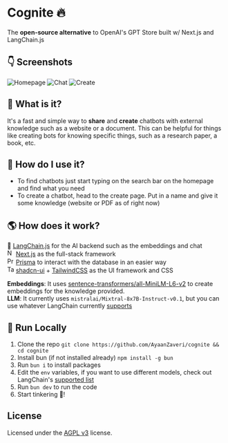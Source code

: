 # Cognite 🔥
The **open-source alternative** to OpenAI's GPT Store built w/ Next.js and LangChain.js

## 👇 Screenshots
![Homepage](https://github.com/AyaanZaveri/cognite/assets/63752541/5ffe48a3-6b03-4b9f-b1b1-52b3f19290e0)
![Chat](https://github.com/AyaanZaveri/cognite/assets/63752541/8ee93c37-a537-4f33-829c-1260361b4378)
![Create](https://github.com/AyaanZaveri/cognite/assets/63752541/1d1fa03a-1005-48c9-9c97-f65b9e1ec859)

## 🤔 What is it?
It's a fast and simple way to **share** and **create** chatbots with external knowledge such as a website or a document. This can be helpful for things like creating bots for knowing specific things, such as a research paper, a book, etc.

## 🥖 How do I use it?
- To find chatbots just start typing on the search bar on the homepage and find what you need
- To create a chatbot, head to the create page. Put in a name and give it some knowledge (website or PDF as of right now)

## 🌎 How does it work?
🦜 [LangChain.js](https://github.com/langchain-ai/langchainjs) for the AI backend such as the embeddings and chat  
<img src="https://cdn.simpleicons.org/nextdotjs/000/fff" alt="Next" width=16> [Next.js](https://github.com/vercel/next.js) as the full-stack framework  
<img src="https://cdn.simpleicons.org/prisma/000/fff" alt="Prisma" width=16> [Prisma](https://github.com/prisma/prisma) to interact with the database in an easier way  
<img src="https://cdn.simpleicons.org/tailwindcss/06B6D4/fff" alt="Tailwind" width=16> [shadcn-ui](https://ui.shadcn.com/) + [TailwindCSS](https://tailwindcss.com/) as the UI framework and CSS

**Embeddings**: It uses [sentence-transformers/all-MiniLM-L6-v2](https://huggingface.co/sentence-transformers/all-MiniLM-L6-v2) to create embeddings for the knowledge provided.  
**LLM**: It currently uses `mistralai/Mixtral-8x7B-Instruct-v0.1`, but you can use whatever LangChain currently [supports](https://js.langchain.com/docs/integrations/chat/)

## 🏡 Run Locally
1. Clone the repo `git clone https://github.com/AyaanZaveri/cognite && cd cognite`
2. Install bun (if not installed already) `npm install -g bun`
3. Run `bun i` to install packages
4. Edit the `env` variables, if you want to use different models, check out LangChain's [supported list](https://js.langchain.com/docs/integrations/chat/)
5. Run `bun dev` to run the code
6. Start tinkering 🚀!

## License
Licensed under the [AGPL v3](https://www.gnu.org/licenses/agpl-3.0.en.html) license.
